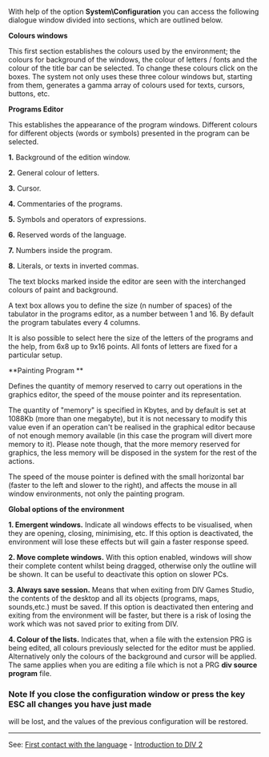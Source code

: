With help of the option **System\Configuration** you can access the following dialogue window
divided into sections, which are outlined below.

**Colours windows**

This first section establishes the colours used by the environment; the colours for 
background of the windows, the colour of letters / fonts and the colour of the title 
bar can be selected. To change these colours click on the boxes. The system not
only uses these three colour windows but, starting from them, generates a gamma array
of colours used for texts, cursors, buttons, etc.

**Programs Editor**

This establishes the appearance of the program windows. Different colours for different objects
(words or symbols) presented in the program can be selected.

**1.** Background of the edition window.

**2.** General colour of letters.

**3.** Cursor.

**4.** Commentaries of the programs.

**5.** Symbols and operators of expressions.

**6.** Reserved words of the language.

**7.** Numbers inside the program.

**8.** Literals, or texts in inverted commas.


The text blocks marked inside the editor are seen with the interchanged colours of paint
and background.

A text box allows you to define the size (n number of spaces) of the tabulator in the
programs editor, as a number between 1 and 16. By default the program tabulates every 
4 columns.

It is also possible to select here the size of the letters of the programs and the help,
from 6x8 up to 9x16 points. All fonts of letters are fixed for a particular setup.

**Painting Program **

Defines the quantity of memory reserved to carry out operations in the graphics editor,
the speed of the mouse pointer and its representation.

The quantity of &quot;memory&quot; is specified in Kbytes, and by default is set at
1088Kb (more than one megabyte), but it is not necessary to modify this value even if 
an operation can't be realised in the graphical editor because of not enough memory available
(in this case the program will divert more memory to it). Please note though, that the more memory
reserved for graphics, the  less memory will be disposed in the system for the rest of the actions.

The speed of the mouse pointer is defined with the small horizontal bar (faster
to the left and slower to the right), and affects the mouse in all window environments,
not only the painting program.

**Global options of the environment**

**1. Emergent windows.** Indicate all windows effects to be visualised, 
when they are opening, closing, minimising, etc. If this option is deactivated,
the environment will lose these effects but will gain a faster response speed.

**2. Move complete windows.** With this option enabled, windows will show their 
complete content whilst being dragged, otherwise only the outline will be shown.
It can be useful to deactivate this option on slower PCs.

**3. Always save session.** Means that when exiting from DIV Games Studio, the contents
of the desktop and all its objects (programs, maps, sounds,etc.) must be saved. 
If this option is deactivated then entering and exiting from the environment will be faster,
but there is a risk of losing the work which was not saved prior to exiting from DIV.

**4. Colour of the lists.** Indicates that, when a file with the extension PRG is being edited, 
all colours previously selected for the editor must be applied. Alternatively only the colours 
of the background and cursor will be applied. The same applies when you are editing a file 
which is not a PRG **div source program** file.

### Note If you close the configuration window or press the key ESC all changes you have just made
will be lost, and the values of the previous configuration will be restored.

---------------------------------------
See: [First contact with the language](first_contact_with_the_language.md) - [Introduction to DIV 2](welcome_to_div_2015not.md)

